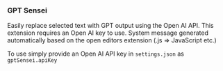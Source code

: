 ### GPT Sensei

Easily replace selected text with GPT output using the Open AI API. This extension requires an Open AI key to use.
System message generated automatically based on the open editors extension (.js => JavaScript etc.)

To use simply provide an Open AI API key in `settings.json` as `gptSensei.apiKey`
